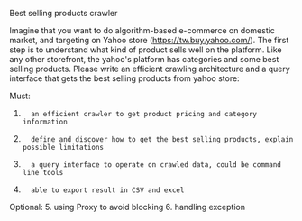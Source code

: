 Best selling products crawler

Imagine that you want to do algorithm-based e-commerce on domestic market, and targeting on Yahoo store (https://tw.buy.yahoo.com/). The first step is to understand what kind of product sells well on the platform. Like any other storefront, the yahoo's platform has categories and some best selling products. Please write an efficient crawling architecture and a query interface that gets the best selling products from yahoo store: 

Must:
1.       an efficient crawler to get product pricing and category information
2.       define and discover how to get the best selling products, explain possible limitations
3.       a query interface to operate on crawled data, could be command line tools 
4.       able to export result in CSV and excel
Optional:
5.       using Proxy to avoid blocking
6.       handling exception 